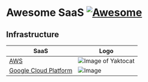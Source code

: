 # Awesome SaaS [![Awesome](https://cdn.rawgit.com/sindresorhus/awesome/d7305f38d29fed78fa85652e3a63e154dd8e8829/media/badge.svg)](https://github.com/sindresorhus/awesome)


## Infrastructure 

| SaaS          | Logo   |
| ------------- | ------------- |
| [AWS](https://aws.amazon.com/)  | ![Image of Yaktocat](https://a0.awsstatic.com/libra-css/images/logos/aws_logo_smile_1200x630.png)  |
| [Google Cloud Platform](https://cloud.google.com/)  | ![Image](https://miro.medium.com/max/1000/1*CMz4r3-pEFp3Po6oHv-JxQ.png)  |
